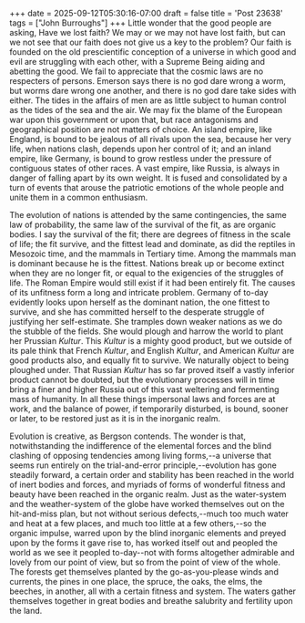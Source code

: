 +++
date = 2025-09-12T05:30:16-07:00
draft = false
title = 'Post 23638'
tags = ["John Burroughs"]
+++
Little wonder that the good people are asking, Have we lost faith? We may or we may not have lost faith, but can we not see that our faith does not give us a key to the problem? Our faith is founded on the old prescientific conception of a universe in which good and evil are struggling with each other, with a Supreme Being aiding and abetting the good. We fail to appreciate that the cosmic laws are no respecters of persons. Emerson says there is no god dare wrong a worm, but worms dare wrong one another, and there is no god dare take sides with either. The tides in the affairs of men are as little subject to human control as the tides of the sea and the air. We may fix the blame of the European war upon this government or upon that, but race antagonisms and geographical position are not matters of choice. An island empire, like England, is bound to be jealous of all rivals upon the sea, because her very life, when nations clash, depends upon her control of it; and an inland empire, like Germany, is bound to grow restless under the pressure of contiguous states of other races. A vast empire, like Russia, is always in danger of falling apart by its own weight. It is fused and consolidated by a turn of events that arouse the patriotic emotions of the whole people and unite them in a common enthusiasm.

The evolution of nations is attended by the same contingencies, the same law of probability, the same law of the survival of the fit, as are organic bodies. I say the survival of the fit; there are degrees of fitness in the scale of life; the fit survive, and the fittest lead and dominate, as did the reptiles in Mesozoic time, and the mammals in Tertiary time. Among the mammals man is dominant because he is the fittest. Nations break up or become extinct when they are no longer fit, or equal to the exigencies of the struggles of life. The Roman Empire would still exist if it had been entirely fit. The causes of its unfitness form a long and intricate problem. Germany of to-day evidently looks upon herself as the dominant nation, the one fittest to survive, and she has committed herself to the desperate struggle of justifying her self-estimate. She tramples down weaker nations as we do the stubble of the fields. She would plough and harrow the world to plant her Prussian _Kultur_. This _Kultur_ is a mighty good product, but we outside of its pale think that French _Kultur_, and English _Kultur_, and American _Kultur_ are good products also, and equally fit to survive. We naturally object to being ploughed under. That Russian _Kultur_ has so far proved itself a vastly inferior product cannot be doubted, but the evolutionary processes will in time bring a finer and higher Russia out of this vast weltering and fermenting mass of humanity. In all these things impersonal laws and forces are at work, and the balance of power, if temporarily disturbed, is bound, sooner or later, to be restored just as it is in the inorganic realm.

Evolution is creative, as Bergson contends. The wonder is that, notwithstanding the indifference of the elemental forces and the blind clashing of opposing tendencies among living forms,--a universe that seems run entirely on the trial-and-error principle,--evolution has gone steadily forward, a certain order and stability has been reached in the world of inert bodies and forces, and myriads of forms of wonderful fitness and beauty have been reached in the organic realm. Just as the water-system and the weather-system of the globe have worked themselves out on the hit-and-miss plan, but not without serious defects,--much too much water and heat at a few places, and much too little at a few others,--so the organic impulse, warred upon by the blind inorganic elements and preyed upon by the forms it gave rise to, has worked itself out and peopled the world as we see it peopled to-day--not with forms altogether admirable and lovely from our point of view, but so from the point of view of the whole. The forests get themselves planted by the go-as-you-please winds and currents, the pines in one place, the spruce, the oaks, the elms, the beeches, in another, all with a certain fitness and system. The waters gather themselves together in great bodies and breathe salubrity and fertility upon the land.
